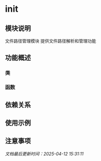 # __init__

## 模块说明
文件路径管理模块
提供文件路径解析和管理功能

## 功能概述

### 类


### 函数


## 依赖关系

## 使用示例

## 注意事项

*文档最后更新时间：2025-04-12 15:31:11*